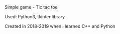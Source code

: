 Simple game - Tic tac toe

Used: Python3, tkinter library

Created in 2018-2019 when i learned C++ and Python

